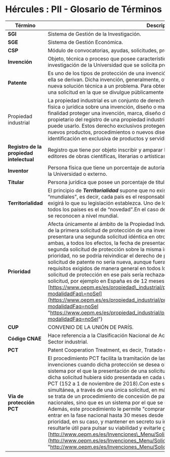 # Hércules : PII \- Glosario de Términos





| Término | Descripción. |
| --- | --- |
| **SGI** | Sistema de Gestión de la Investigación. |
| **SGE** | Sistema de Gestión Económica. |
| **CSP** | Módulo de convocatorias, ayudas, solicitudes, proyectos y contratos. |
| **Invención** | Objeto, técnica o proceso que posee características novedosas y transformadoras surgida de la investigación de la Universidad que se solicita proteger. |
| **Patente** | Es uno de los tipos de protección de una invención y de reconocimiento de los derechos que de ella se derivan. Dicha invención, generalmente, ofrece una nueva manera de hacer algo o una nueva solución técnica a un problema. Para obtener una patente, es necesario que presentar una solicitud en la que se divulgue públicamente información técnica acerca de la invención. |
| Propiedad industrial | La propiedad industrial es un conjunto de derechos exclusivos que puede poseer una persona física o jurídica sobre una invención, diseño o marca entre otros.Estos derechos tienen como finalidad proteger una invención, marca, diseño de uso por parte de terceros. Permitiendo al propietario del registro de una propiedad industrial decidir quién puede usar su registro y cómo puede usarlo. Estos derecho exclusivos protegen:* La actividad innovadora manifestada en nuevos productos, procedimientos o nuevos diseños * La actividad mercantil, mediante la identificación en exclusiva de productos y servidios ofrecidos al mercado. |
| **Registro de la propiedad intelectual** | Registro que tiene por objeto inscribir y amparar los derechos de autores, traductores o editores de obras científicas, literarias o artísticas. |
| **Inventor** | Persona física que tiene un porcentaje de autoría de la invención. Puede ser un investigador de la Universidad o externo. |
| **Titular** | Persona jurídica que posee un porcentaje de titularidad sobre la invención. |
| **Territorialidad** | El principio de ***Territorialidad*** supone que no existan derechos de Propiedad Industrial “mundiales”, es decir, cada país es el responsable de otorgar estos derechos en su territorio y exigirá lo que su legislación establezca. Uno de los requisitos exigidos de manera general en todos los países es el de “novedad”.En el caso de la Propiedad Intelectual, los derechos sí que se reconocen a nivel mundial. |
| **Prioridad** | Afecta únicamente al ámbito de la Propiedad Industrial.Período desde la fecha de presentación de la primera solicitud de protección de una invención en un país durante el cual, si se presentara una segunda solicitud idéntica en otro país del CUP sería posible reconocer a ambas, a todos los efectos, la fecha de presentación de la primera solicitud. Si se hace la segunda solicitud de protección sobre la misma invención después de pasado el período de prioridad, no se podría reivindicar el derecho de prioridad y a efectos prácticos la segunda solicitud de patente no sería nueva, aunque fuera del mismo titular, incumpliendo así uno de los requisitos exigidos de manera general en todos los países es el de “novedad”, por lo que la solicitud de protección en ese país sería rechazada. La duración depende del ámbito de la solicitud, por ejemplo en España es de 12 meses para patentes.Ver más información en: [https://www.oepm.es/es/propiedad\_industrial/preguntas\_frecuentes/FaqCuestiones29\.html?modalidadFaq\=noSel](https://www.oepm.es/es/propiedad_industrial/preguntas_frecuentes/FaqCuestiones29.html?modalidadFaq=noSel "https://www.oepm.es/es/propiedad_industrial/preguntas_frecuentes/FaqCuestiones29.html?modalidadFaq=noSel") |
| **CUP** | CONVENIO DE LA UNIÓN DE PARÍS. |
| **Código CNAE** | Hace referencia a la Clasificación Nacional de Actividades Económicas también denominado Sector industrial. |
| **PCT** | Patent Cooperation Treatment, es decir, Tratado de Cooperación en materia de Patentes. |
| **Vía de protección PCT** | El procedimiento PCT facilita la tramitación de las solicitudes para la protección de las invenciones cuando dicha protección se desea obtener en varios países, estableciendo un sistema por el que la presentación de una solicitud única produce los mismos efectos que si dicha solicitud hubiera sido presentada en cada uno de los países que forman parte del Tratado PCT (152 a 1 de noviembre de 2018\).Con este sistema se inicia la tramitación de manera simultánea, a través de una única solicitud, en más de 152 países.Es importante aclarar que no se trata de un procedimiento de concesión de patentes, ni sustituye a las concesiones nacionales, sino que es un sistema por el que se unifica la tramitación previa a la concesión. Además, este procedimiento le permite "comprar tiempo", ya que puede retrasar su decisión de entrar en la fase nacional hasta 30 meses desde la fecha de presentación internacional o de prioridad, en su caso, y mantener en secreto su invento un mínimo de 18 meses, lo que puede resultarle útil para pulsar su viabilidad y evitarle gastos innecesarios.Ver más información en: [http://www.oepm.es/es/Invenciones\_Menu/Solicitud\_Internacional\_PCT/](http://www.oepm.es/es/Invenciones_Menu/Solicitud_Internacional_PCT/ "http://www.oepm.es/es/Invenciones_Menu/Solicitud_Internacional_PCT/") |




